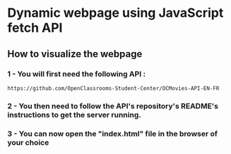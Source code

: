 # Dynamic webpage using JavaScript fetch API

## How to visualize the webpage

### 1 - You will first need the following  API : 
```
https://github.com/OpenClassrooms-Student-Center/OCMovies-API-EN-FR  
```
### 2 - You then need to follow the API's repository's README's instructions to get the server running. 

### 3 - You can now open the "index.html" file in the browser of your choice
